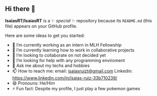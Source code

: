 ## Hi there 👋


**IsaiasRT/IsaiasRT** is a ✨ _special_ ✨ repository because its `README.md` (this file) appears on your GitHub profile.

Here are some ideas to get you started:

- 🔭 I’m currently working as an intern in MLH Fellowship
- 🌱 I’m currently learning how to work in collaborative projects
- 👯 I’m looking to collaborate on not decided yet
- 🤔 I’m looking for help with any programming enviroment
- 💬 Ask me about my techs and hobbies
- 📫 How to reach me: email: isaiasruizt@gmail.com Linkedin: https://www.linkedin.com/in/isaias-ruiz-33b710239/
- 😄 Pronouns: He/Him
- ⚡ Fun fact: Despite my profile, I just play a few pokemon games

